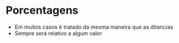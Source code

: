 # Porcentagens

* Em muitos casos é tratado da mesma maneira que as ditancias <lenght>
* Sempre será relativo a algum valor